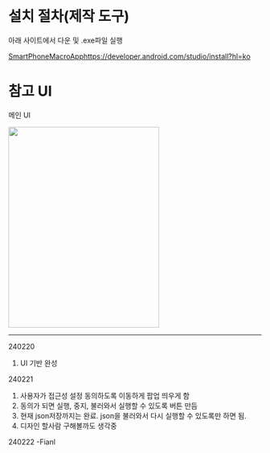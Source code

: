 # 설치 절차(제작 도구)

아래 사이트에서 다운 및 .exe파일 실행

[SmartPhoneMacroApp](https://developer.android.com/studio/install?hl=ko)https://developer.android.com/studio/install?hl=ko

# 참고 UI
메인 UI

<img src="https://github.com/EazyNick/SmartPhoneMacroApp/assets/123717093/abdcdc1c-5394-4ae8-a0ca-a31d82d5dab0" width="300" height="400">



----------------------------------------------------------------------------------------------------------------------------------------------------------------------------

240220

1. UI 기반 완성



240221
1. 사용자가 접근성 설정 동의하도록 이동하게 팝업 띄우게 함
2. 동의가 되면 실행, 중지, 불러와서 실행할 수 있도록 버튼 만듬
3. 현재 json저장까지는 완료. json을 불러와서 다시 실행할 수 있도록만 하면 됨.
4. 디자인 할사람 구해볼까도 생각중



240222
-Fianl


